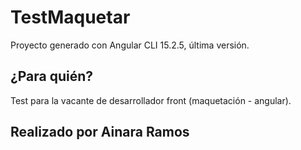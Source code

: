 # TestMaquetar

Proyecto generado con Angular CLI 15.2.5, última versión.

## ¿Para quién?

Test para la vacante de desarrollador front (maquetación - angular).

## Realizado por Ainara Ramos
